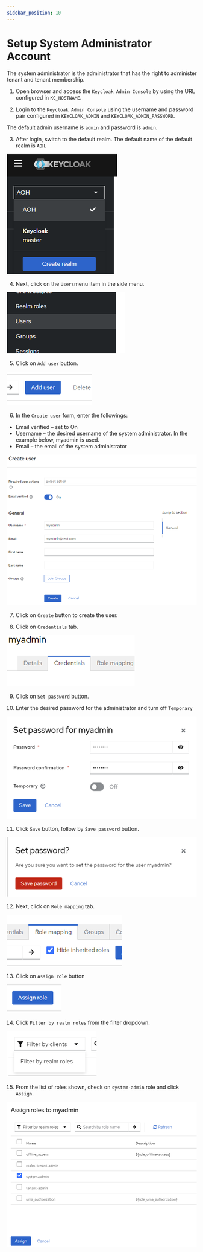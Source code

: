 ```yaml
---
sidebar_position: 10
---
```


# Setup System Administrator Account

The system administrator is the administrator that has the right to administer tenant and tenant membership.

1.	Open browser and access the `Keycloak Admin Console` by using the URL configured in `KC_HOSTNAME`.

2.	Login to the `Keycloak Admin Console` using the username and password pair configured in `KEYCLOAK_ADMIN` and `KEYCLOAK_ADMIN_PASSWORD`.

The default admin username is `admin` and password is `admin`. 

3.	After login, switch to the default realm. The default name of the default realm is `AOH`.

![Select Default Realm](select_realm.png)

4.	Next, click on the `Users`menu item in the side menu.

![User Menu](users_menu.png)


5.	Click on `Add user` button.

![Add User](add_user.png)


6.	In the `Create user` form, enter the followings:

* Email verified – set to On
* Username – the desired username of the system administrator. In the example below, myadmin is used.
* Email – the email of the system administrator
 
![Create User](create_user.png)

7.	Click on `Create` button to create the user.


8.	Click on `Credentials` tab.

![Credentials](credentials.png) 

9.	Click on `Set password` button.


10.	Enter the desired password for the administrator and turn off `Temporary`

![Set password](set_password.png) 


11.	Click `Save` button, follow by `Save password` button.

 
![Save password](save_password.png)  


12.	Next, click on `Role mapping` tab.
 
![Role mapping](role_mapping.png)  


13.	Click on `Assign role` button

 
![Assign Role](assign_role.png)  
 

14.	Click `Filter by realm roles` from the filter dropdown.
 
 
![Filter by realm Roles](filter_by_realm_roles.png)  


15.	From the list of roles shown, check on `system-admin` role and click `Assign`.

 
![System-admin Role](system_admin.png)   




